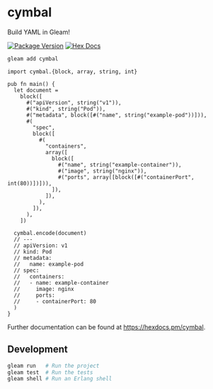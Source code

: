 # cymbal

Build YAML in Gleam!

[![Package Version](https://img.shields.io/hexpm/v/cymbal)](https://hex.pm/packages/cymbal)
[![Hex Docs](https://img.shields.io/badge/hex-docs-ffaff3)](https://hexdocs.pm/cymbal/)

```sh
gleam add cymbal
```
```gleam
import cymbal.{block, array, string, int}

pub fn main() {
  let document = 
    block([
      #("apiVersion", string("v1")),
      #("kind", string("Pod")),
      #("metadata", block([#("name", string("example-pod"))])),
      #(
        "spec",
        block([
          #(
            "containers",
            array([
              block([
                #("name", string("example-container")),
                #("image", string("nginx")),
                #("ports", array([block([#("containerPort", int(80))])])),
              ]),
            ]),
          ),
        ]),
      ),
    ])

  cymbal.encode(document)
  // ---
  // apiVersion: v1
  // kind: Pod
  // metadata:
  //   name: example-pod
  // spec:
  //   containers:
  //   - name: example-container
  //     image: nginx
  //     ports:
  //     - containerPort: 80
  )
}
```

Further documentation can be found at <https://hexdocs.pm/cymbal>.

## Development

```sh
gleam run   # Run the project
gleam test  # Run the tests
gleam shell # Run an Erlang shell
```
